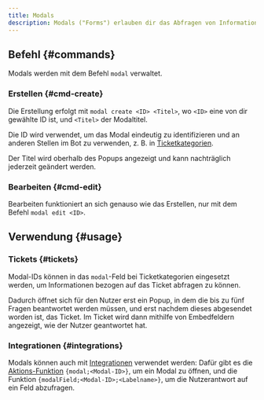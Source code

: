 ```yaml
---
title: Modals
description: Modals ("Forms") erlauben dir das Abfragen von Informationen, z. B. in Tickets, durch Popups in Discord.
---
```


## Befehl {#commands}

Modals werden mit dem Befehl `modal` verwaltet.

### Erstellen {#cmd-create}

Die Erstellung erfolgt mit `modal create <ID> <Titel>`, wo `<ID>` eine von dir gewählte ID ist, und `<Titel>` der Modaltitel.

Die ID wird verwendet, um das Modal eindeutig zu identifizieren und an anderen Stellen im Bot zu verwenden, z. B. in [Ticketkategorien](/tickets/general).

Der Titel wird oberhalb des Popups angezeigt und kann nachträglich jederzeit geändert werden.

### Bearbeiten {#cmd-edit}

Bearbeiten funktioniert an sich genauso wie das Erstellen, nur mit dem Befehl `modal edit <ID>`.

## Verwendung {#usage}

### Tickets {#tickets}

Modal-IDs können in das `modal`-Feld bei Ticketkategorien eingesetzt werden, um Informationen bezogen auf das Ticket abfragen zu können.

Dadurch öffnet sich für den Nutzer erst ein Popup, in dem die bis zu fünf Fragen beantwortet werden müssen, und erst nachdem dieses abgesendet worden ist, das Ticket.
Im Ticket wird dann mithilfe von Embedfeldern angezeigt, wie der Nutzer geantwortet hat.

### Integrationen {#integrations}

Modals können auch mit [Integrationen](/integrations) verwendet werden: Dafür gibt es die [Aktions-Funktion](/functions/misc) `{modal;<Modal-ID>}`, um ein Modal zu öffnen, und die Funktion `{modalField;<Modal-ID>;<Labelname>}`, um die Nutzerantwort auf ein Feld abzufragen.
